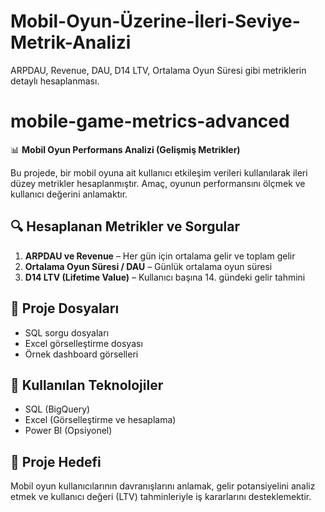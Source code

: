# Mobil-Oyun-Üzerine-İleri-Seviye-Metrik-Analizi
ARPDAU, Revenue, DAU, D14 LTV, Ortalama Oyun Süresi gibi metriklerin detaylı hesaplanması.
# mobile-game-metrics-advanced

📊 **Mobil Oyun Performans Analizi (Gelişmiş Metrikler)**

Bu projede, bir mobil oyuna ait kullanıcı etkileşim verileri kullanılarak ileri düzey metrikler hesaplanmıştır. Amaç, oyunun performansını ölçmek ve kullanıcı değerini anlamaktır.

## 🔍 Hesaplanan Metrikler ve Sorgular
1. **ARPDAU ve Revenue** – Her gün için ortalama gelir ve toplam gelir
2. **Ortalama Oyun Süresi / DAU** – Günlük ortalama oyun süresi
3. **D14 LTV (Lifetime Value)** – Kullanıcı başına 14. gündeki gelir tahmini

## 📁 Proje Dosyaları
- SQL sorgu dosyaları
- Excel görselleştirme dosyası
- Örnek dashboard görselleri

## 🧰 Kullanılan Teknolojiler
- SQL (BigQuery)
- Excel (Görselleştirme ve hesaplama)
- Power BI (Opsiyonel)

## 🎯 Proje Hedefi
Mobil oyun kullanıcılarının davranışlarını anlamak, gelir potansiyelini analiz etmek ve kullanıcı değeri (LTV) tahminleriyle iş kararlarını desteklemektir.
